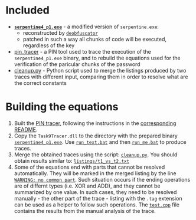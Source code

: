# Included

+ [**`serpentine4_p1.exe`**](serpentine4_p1.exe) - a modified version of `serpentine.exe`:
    + reconstructed by [`deobfuscator`](../deobfuscator)
    + patched in such a way all chunks of code will be executed, regardless of the key
+ [pin_tracer](pin_tracer) - a PIN tool used to trace the execution of the `serpentine4_p1.exe` binary, and to rebuild the equations used for the verification of the paricular chunks of the password
+ [cleanup.py](cleanup.py) - Python script used to merge the listings produced by two traces with different input, comparing them in order to resolve what are the correct constants

# Building the equations

1. Built the [PIN tracer](pin_tracer), following the instructions in the [corresponding README](pin_tracer/README.md).
2. Copy the `Task9Tracer.dll` to the directory with the prepared binary [`serpentine4_p1.exe`](serpentine4_p1.exe). Use [`run_text.bat`](pin_tracer/run_test.bat) and then [`run_me.bat`](pin_tracer/run_me.bat) to produce traces.
3. Merge the obtained traces using the script: [`cleanup.py`](cleanup.py). You should obtain results similar to: [`listings/t1_vs_t2.txt`](listings/t1_vs_t2.txt)
4. Some of the equations end with parts that cannot be resolved automatically. They will be marked in the merged listing by the line [`WARNING: no common part`](https://github.com/hasherezade/flareon2024/blob/main/task9/equations_builder/listings/t1_vs_t2.txt#L23). Such situation occurs if the ending operations are of differnt types (i.e. XOR and ADD), and they cannot be summarized by one value. In such cases, they need to be resolved manually - the other part of the trace - listing with the `.tag` extension can be used as a helper to follow such operations. The [`test.cpp`](test.cpp) file contains the results from the manual analysis of the trace.
